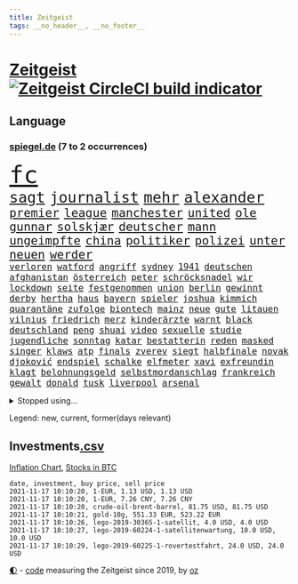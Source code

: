 ```yaml
---
title: Zeitgeist
tags: __no_header__, __no_footer__
---
```


# [Zeitgeist](https://oliz.io/zeitgeist/) [![Zeitgeist CircleCI build indicator](https://circleci.com/gh/ooz/zeitgeist.svg?style=shield)](https://circleci.com/gh/ooz/zeitgeist)

## Language

<h3><a href="https://www.spiegel.de" target="_blank">spiegel.de</a> (7 to 2 occurrences)</h3>
<p style="font-family:monospace">
<span style="font-size:32pt"><a href="news_links.html#fc" class="current">fc</a></span>
<br>
<span style="font-size:20pt"><a href="news_links.html#sagt" class="current">sagt</a></span>
<span style="font-size:20pt"><a href="news_links.html#journalist" class="current">journalist</a></span>
<span style="font-size:20pt"><a href="news_links.html#mehr" class="current">mehr</a></span>
<span style="font-size:20pt"><a href="news_links.html#alexander" class="current">alexander</a></span>
<br>
<span style="font-size:16pt"><a href="news_links.html#premier" class="current">premier</a></span>
<span style="font-size:16pt"><a href="news_links.html#league" class="current">league</a></span>
<span style="font-size:16pt"><a href="news_links.html#manchester" class="current">manchester</a></span>
<span style="font-size:16pt"><a href="news_links.html#united" class="current">united</a></span>
<span style="font-size:16pt"><a href="news_links.html#ole" class="current">ole</a></span>
<span style="font-size:16pt"><a href="news_links.html#gunnar" class="current">gunnar</a></span>
<span style="font-size:16pt"><a href="news_links.html#solskjær" class="current">solskjær</a></span>
<span style="font-size:16pt"><a href="news_links.html#deutscher" class="current">deutscher</a></span>
<span style="font-size:16pt"><a href="news_links.html#mann" class="current">mann</a></span>
<span style="font-size:16pt"><a href="news_links.html#ungeimpfte" class="current">ungeimpfte</a></span>
<span style="font-size:16pt"><a href="news_links.html#china" class="current">china</a></span>
<span style="font-size:16pt"><a href="news_links.html#politiker" class="current">politiker</a></span>
<span style="font-size:16pt"><a href="news_links.html#polizei" class="current">polizei</a></span>
<span style="font-size:16pt"><a href="news_links.html#unter" class="current">unter</a></span>
<span style="font-size:16pt"><a href="news_links.html#neuen" class="current">neuen</a></span>
<span style="font-size:16pt"><a href="news_links.html#werder" class="current">werder</a></span>
<br>
<span style="font-size:12pt"><a href="news_links.html#verloren" class="current">verloren</a></span>
<span style="font-size:12pt"><a href="news_links.html#watford" class="current">watford</a></span>
<span style="font-size:12pt"><a href="news_links.html#angriff" class="current">angriff</a></span>
<span style="font-size:12pt"><a href="news_links.html#sydney" class="current">sydney</a></span>
<span style="font-size:12pt"><a href="news_links.html#1941" class="current">1941</a></span>
<span style="font-size:12pt"><a href="news_links.html#deutschen" class="current">deutschen</a></span>
<span style="font-size:12pt"><a href="news_links.html#afghanistan" class="current">afghanistan</a></span>
<span style="font-size:12pt"><a href="news_links.html#österreich" class="current">österreich</a></span>
<span style="font-size:12pt"><a href="news_links.html#peter" class="current">peter</a></span>
<span style="font-size:12pt"><a href="news_links.html#schröcksnadel" class="new">schröcksnadel</a></span>
<span style="font-size:12pt"><a href="news_links.html#wir" class="current">wir</a></span>
<span style="font-size:12pt"><a href="news_links.html#lockdown" class="current">lockdown</a></span>
<span style="font-size:12pt"><a href="news_links.html#seite" class="current">seite</a></span>
<span style="font-size:12pt"><a href="news_links.html#festgenommen" class="current">festgenommen</a></span>
<span style="font-size:12pt"><a href="news_links.html#union" class="current">union</a></span>
<span style="font-size:12pt"><a href="news_links.html#berlin" class="current">berlin</a></span>
<span style="font-size:12pt"><a href="news_links.html#gewinnt" class="current">gewinnt</a></span>
<span style="font-size:12pt"><a href="news_links.html#derby" class="current">derby</a></span>
<span style="font-size:12pt"><a href="news_links.html#hertha" class="current">hertha</a></span>
<span style="font-size:12pt"><a href="news_links.html#haus" class="current">haus</a></span>
<span style="font-size:12pt"><a href="news_links.html#bayern" class="current">bayern</a></span>
<span style="font-size:12pt"><a href="news_links.html#spieler" class="current">spieler</a></span>
<span style="font-size:12pt"><a href="news_links.html#joshua" class="current">joshua</a></span>
<span style="font-size:12pt"><a href="news_links.html#kimmich" class="current">kimmich</a></span>
<span style="font-size:12pt"><a href="news_links.html#quarantäne" class="current">quarantäne</a></span>
<span style="font-size:12pt"><a href="news_links.html#zufolge" class="current">zufolge</a></span>
<span style="font-size:12pt"><a href="news_links.html#biontech" class="current">biontech</a></span>
<span style="font-size:12pt"><a href="news_links.html#mainz" class="current">mainz</a></span>
<span style="font-size:12pt"><a href="news_links.html#neue" class="current">neue</a></span>
<span style="font-size:12pt"><a href="news_links.html#gute" class="current">gute</a></span>
<span style="font-size:12pt"><a href="news_links.html#litauen" class="current">litauen</a></span>
<span style="font-size:12pt"><a href="news_links.html#vilnius" class="new">vilnius</a></span>
<span style="font-size:12pt"><a href="news_links.html#friedrich" class="current">friedrich</a></span>
<span style="font-size:12pt"><a href="news_links.html#merz" class="current">merz</a></span>
<span style="font-size:12pt"><a href="news_links.html#kinderärzte" class="current">kinderärzte</a></span>
<span style="font-size:12pt"><a href="news_links.html#warnt" class="current">warnt</a></span>
<span style="font-size:12pt"><a href="news_links.html#black" class="current">black</a></span>
<span style="font-size:12pt"><a href="news_links.html#deutschland" class="current">deutschland</a></span>
<span style="font-size:12pt"><a href="news_links.html#peng" class="new">peng</a></span>
<span style="font-size:12pt"><a href="news_links.html#shuai" class="new">shuai</a></span>
<span style="font-size:12pt"><a href="news_links.html#video" class="current">video</a></span>
<span style="font-size:12pt"><a href="news_links.html#sexuelle" class="current">sexuelle</a></span>
<span style="font-size:12pt"><a href="news_links.html#studie" class="current">studie</a></span>
<span style="font-size:12pt"><a href="news_links.html#jugendliche" class="current">jugendliche</a></span>
<span style="font-size:12pt"><a href="news_links.html#sonntag" class="current">sonntag</a></span>
<span style="font-size:12pt"><a href="news_links.html#katar" class="current">katar</a></span>
<span style="font-size:12pt"><a href="news_links.html#bestatterin" class="new">bestatterin</a></span>
<span style="font-size:12pt"><a href="news_links.html#reden" class="current">reden</a></span>
<span style="font-size:12pt"><a href="news_links.html#masked" class="current">masked</a></span>
<span style="font-size:12pt"><a href="news_links.html#singer" class="current">singer</a></span>
<span style="font-size:12pt"><a href="news_links.html#klaws" class="new">klaws</a></span>
<span style="font-size:12pt"><a href="news_links.html#atp" class="current">atp</a></span>
<span style="font-size:12pt"><a href="news_links.html#finals" class="current">finals</a></span>
<span style="font-size:12pt"><a href="news_links.html#zverev" class="current">zverev</a></span>
<span style="font-size:12pt"><a href="news_links.html#siegt" class="current">siegt</a></span>
<span style="font-size:12pt"><a href="news_links.html#halbfinale" class="current">halbfinale</a></span>
<span style="font-size:12pt"><a href="news_links.html#novak" class="current">novak</a></span>
<span style="font-size:12pt"><a href="news_links.html#djoković" class="current">djoković</a></span>
<span style="font-size:12pt"><a href="news_links.html#endspiel" class="current">endspiel</a></span>
<span style="font-size:12pt"><a href="news_links.html#schalke" class="current">schalke</a></span>
<span style="font-size:12pt"><a href="news_links.html#elfmeter" class="current">elfmeter</a></span>
<span style="font-size:12pt"><a href="news_links.html#xavi" class="current">xavi</a></span>
<span style="font-size:12pt"><a href="news_links.html#exfreundin" class="current">exfreundin</a></span>
<span style="font-size:12pt"><a href="news_links.html#klagt" class="current">klagt</a></span>
<span style="font-size:12pt"><a href="news_links.html#belohnungsgeld" class="new">belohnungsgeld</a></span>
<span style="font-size:12pt"><a href="news_links.html#selbstmordanschlag" class="current">selbstmordanschlag</a></span>
<span style="font-size:12pt"><a href="news_links.html#frankreich" class="current">frankreich</a></span>
<span style="font-size:12pt"><a href="news_links.html#gewalt" class="current">gewalt</a></span>
<span style="font-size:12pt"><a href="news_links.html#donald" class="current">donald</a></span>
<span style="font-size:12pt"><a href="news_links.html#tusk" class="current">tusk</a></span>
<span style="font-size:12pt"><a href="news_links.html#liverpool" class="current">liverpool</a></span>
<span style="font-size:12pt"><a href="news_links.html#arsenal" class="current">arsenal</a></span>
</p>
<details>
<summary>Stopped using...</summary>
<p class="former" style="font-size:12pt">
her(396) beschäftigt(395) kauft(395) taten(395) bulgarien(394) unabhängigkeit(394) arm(393) aussicht(393) begeistern(393) coronatest(393) ddr(393) evakuiert(393) fraktionschef(393) gerhard(393) geschützt(393) hinweisen(393) and(392) aufmerksamkeit(392) bereitet(392) eindruck(392) libanon(392) mannschaft(392) schmeckt(392) suchte(392) verstößen(392) besucht(391) bildung(391) brexit(391) favoriten(391) fort(391) geschrieben(391) haftstrafe(391) kandidat(391) kapitän(391) namens(391) strafen(391) 44(390) analyse(390) berühmt(390) bewohner(390) entscheidungen(390) fahrzeuge(390) künstler(390) mancherorts(390) persönlich(390) scheidet(390) schildert(390) stammen(390) taylor(390) verlässt(390) zentrum(390) amazon(389) franziska(389) gebaut(389) geholt(389) gewissen(389) giffey(389) herkunft(389) manchmal(389) unruhen(389) bezeichnet(388) hubschrauber(388) interessiert(388) lakers(388) mario(388) persönlichen(388) respekt(388) schauspielerin(388) schoss(388) schwangere(388) schweigen(388) verlief(388) abwehr(387) beantragen(387) dominiert(387) dubai(387) erfolgreiche(387) erneuter(387) frieden(387) gemeinden(387) hunderten(387) kalifornien(387) kandidatinnen(387) konzernchef(387) legendären(387) lehnen(387) maß(387) veröffentlichte(387) österreichischen(387) christoph(386) erheben(386) erhoben(386) freigestellt(386) geduld(386) gelernt(386) gerecht(386) jedenfalls(386) leitung(386) lufthansa(386) misshandelt(386) scheiterte(386) schwester(386) sprang(386) spätestens(386) unionsfraktionschef(386) unrecht(386) vertreten(386) wald(386) üben(386) anschließend(385) demonstrationen(385) ehren(385) erscheinen(385) heißen(385) illegal(385) literatur(385) rekordhoch(385) schwieg(385) tode(385) usbehörden(385) usjustizministerium(385) volker(385) west(385) wofür(385) wurzeln(385) zensur(385) 34(384) 99(384) anerkennen(384) deal(384) durchsuchungen(384) gehandelt(384) insekten(384) käufer(384) langen(384) ringt(384) russell(384) verwirrung(384) weitergegeben(384) wochenlang(384) wolle(384) youtube(384) überzeugt(384) flughäfen(383) format(383) gedreht(383) gelöst(383) harter(383) hunde(383) mutige(383) selben(383) umstritten(383) zugunsten(383) andrej(382) asiatischen(382) bill(382) dreht(382) einstigen(382) engagement(382) erschüttert(382) hauses(382) institut(382) konflikte(382) regierungspartei(382) schlimmsten(382) 19jährige(381) arbeitsbedingungen(381) aufnahme(381) dahin(381) digitaler(381) erinnern(381) fernen(381) freie(381) geklärt(381) grünheide(381) kryptowährung(381) moskaus(381) rassistischen(381) stärke(381) umsetzen(381) verbreiten(381) 61(380) fauci(380) kleiner(380) kleines(380) normalität(380) offensive(380) schönsten(380) spanischen(380) stadion(380) stanley(380) verspielt(380) atem(379) besserung(379) dich(379) filmen(379) times(379) anschläge(378) automobilgeschichte(378) befeuern(378) begeisterten(378) beinahe(378) clinton(378) geführt(378) härter(378) irren(378) verfehlt(378) verschwanden(378) österreicher(378) 11000(377) alice(377) arabische(377) herr(377) loswerden(377) schlimmste(377) unzählige(377) auswertung(376) betont(376) galten(376) lernt(376) modell(376) spotify(376) umfragen(376) 900(375) anja(375) bundesgesundheitsminister(375) entwickeln(375) genauso(375) nachgewiesen(375) zwischenzeitlich(375) bande(374) grundgesetz(374) grünenchef(374) ständig(374) uefa(374) virologen(374) aufgegeben(373) aufschwung(373) begeistert(373) erfunden(373) etliche(373) jene(373) klassiker(373) schlicht(373) zuversichtlich(373) überholt(373) aufstellen(372) ausmaß(372) robin(372) vieles(372) christdemokraten(371) ereignisse(371) premierministers(371) spiegeltitelstory(371) verband(371) volle(371) zugelassenen(371) enge(370) golden(370) münster(370) schnellste(370) architekt(369) barbara(369) dar(369) milliardenhöhe(369) vorgegangen(369) konsum(368) tvserie(368) zahlte(368) zurücktreten(368) ausgesetzt(367) bruce(367) engpässe(367) entschuldigung(367) jürgen(367) ministerium(367) schneider(367) verklagen(367) 17jährige(366) 19jähriger(366) kate(366) kunstwerk(366) rasen(366) arminia(365) aufarbeitung(365) säugling(365) außerhalb(364) beauftragt(364) bürgerinnen(364) defensive(364) iphone(364) erfährt(363) favorit(363) gekämpft(363) mülheim(363) verhandeln(362) vorbereitung(362) wirbel(362) impfstoffe(361) vergangen(361) warfen(361) bundeswehrsoldaten(360) flagge(360) ämter(360) fußballem(359) kapitel(359) nebenbei(359) älter(359) söhne(358) verheerend(358) lachen(357) america(356) beweise(356) dortmunder(355) insolvenz(355) stört(355) chemikalien(354) sprachen(354) abgeschlossen(352) jones(350) lebensgefährlich(350) smartphones(350) unterbrochen(350) hinweis(348) mischung(348) vermissten(348) dr(347) reportage(347) schmerz(347) usbundesstaaten(347) herausforderungen(346) fluss(345) impfdosen(345) kleinkind(345) rodrigo(345) missbrauchskomplex(344) staatsoberhaupt(344) gefecht(343) missachtung(343) tschechische(343) beobachtung(342) knacken(341) service(341) bundesverfassungsgerichts(340) palästinenser(340) vergeltung(339) kontert(338) vorlegen(338) divers(337) karlsruhe(337) laufbahn(337) gesichter(336) topspiel(336) betrieben(333) ertrank(333) indiana(333) italienischer(332) klarheit(332) gewusst(331) rückgängig(330) tragischen(330) 56(329) prozessbeginn(328) fremden(327) krawalle(326) rechter(326) herauszufinden(325) unfällen(324) theoretisch(322) 13jährige(321) boomt(321) würdigung(320) 58(318) 32jährigen(317) berührt(317) aufheben(316) inhaltlich(316) schärfer(316) solches(315) grünenpolitikerin(310) hartz(310) leiter(309) spannung(308) hungern(306) rekorde(306) wetterdienst(306) seniorin(304) souveränität(304) katzen(303) motivation(302) nordosten(301) urlaubsinsel(296) knappen(295) harmlos(293) eingehen(292) adler(290) stationiert(288) heimatland(287) testpflicht(281) iv(280) autobauer(279) blaue(276) verschickt(273) abreise(269) taucher(269) oberhaupt(268) radsportler(268) sondersitzung(268) el(267) gelöscht(263) bewerben(259) bahnverkehr(255) v(252) kannte(251) geiselnahme(250) soldatinnen(250) stärkste(250) großstädten(248) konkreten(248) recherche(248) indiens(247) direkten(245) echter(245) rausch(243) medaille(242) übernahm(242) grundrechte(240) bischof(239) abbringen(236) abheben(236) bürgerrechtler(236) hilferuf(236) krimi(235) email(234) schwerin(234) einsätzen(232) duterte(230) universitäten(230) geimpften(229) orte(228) paaren(227) tierschützer(227) bildzeitung(220) abgeschnitten(214) ermittlungsverfahren(213) topfavorit(213) lieder(212) paralympics(211) ausrichten(210) angespült(209) wunde(208) zahlungsmittel(208) asyl(204) verlag(204) forciert(203) mitverantwortlich(203) bergung(202) kanadischen(200) ferdinand(199) 350(198) kellner(197) geehrt(191) regierungstruppen(191) pflegen(187) zufriedener(187) angeschaut(184) simone(183) vereine(183) brian(182) baerbocks(181) massachusetts(180) jubel(179) loben(179) japanischen(178) übergriff(178) begraben(177) einheiten(177) hamas(177) raúl(177) halbzeit(176) ungerecht(171) raumfahrt(170) blue(169) hofmann(169) origin(169) bond(168) besonderes(166) seltenes(166) pipelines(165) manta(164) auszusetzen(163) erwarte(163) 83(162) kriegsende(162) eigner(160) autofahrern(159) berücksichtigt(159) engagiert(159) gegend(158) wirkten(157) litten(156) jamie(155) karim(155) ängste(155) kluft(154) abrechnung(153) bundesfinanzhof(153) auftaktspiel(152) grönland(152) ruinen(152) videoaufnahmen(151) gefälscht(150) energieagentur(149) zusammenarbeiten(148) parlamentswahlen(147) weser(147) pandemien(145) welterfolg(145) erlebnisse(144) revolutionieren(143) jüdisches(142) spitzen(142) treibstoff(142) zugriff(142) fox(141) staatspräsidenten(141) benzinpreis(140) netzwerks(138) scheiterten(138) kopfschmerzen(137) sammelt(137) verarbeiten(137) ambitionierte(136) bestseller(136) umfang(136) frühzeitig(135) gesichtserkennung(135) zentralbank(135) aktueller(134) formiert(134) erhöhte(133) ifoumfrage(133) längerer(133) träumt(133) asylanträge(132) inflationsrate(132) atommüll(131) engländer(131) lebensmitteln(131) rechtsstaatlichkeit(131) vormittag(131) notwendig(130) unseres(130) wundert(130) 77jährige(129) eingemischt(129) erbeutet(129) rücktrittsgesuch(129) tankstelle(129) jon(128) mitspielen(128) sogleich(127) volk(127) alarmbereitschaft(126) deutschlandkoalition(126) geschlossenheit(126) giftigen(126) 28jähriger(125) aufregendsten(125) bemängelt(125) pflegte(125) strobl(125) vorerkrankungen(125) ultrarechte(124) erhöhtes(123) ressort(123) bekennt(122) freute(121) krankheiten(121) mauerbau(121) mary(120) rückstau(120) täglichen(120) wesentlich(120) bahnt(119) visa(119) anwesen(118) demenz(118) düster(118) neugeborene(118) norwegische(118) senatoren(118) unterrichten(118) ausgabe(117) heim(117) süddeutschland(117) verheerende(117) vorgänge(117) funk(116) verbunden(116) justizstreit(115) klimabericht(115) axel(112) hindukusch(112) miloš(112) mo(112) zeman(112) gerichtlich(111) missbrauchte(111) stufen(111) bundeswehreinsatz(110) grenzkontrollen(110) symptomen(110) bdi(109) werkstatt(109) zugestimmt(109) übertraf(109) aiwanger(108) sang(108) linkenfraktionschef(107) phuket(107) verfügen(107) übte(107) schillerndsten(105) ed(104) verlassenen(104) waldbrand(104) wunderkind(104) zauber(104) disney(102) slowenien(102) abschiebungen(101) außergewöhnliche(101) ermordung(101) gedroht(101) medizinischer(101) ortskräfte(101) selbstkritisch(101) glänzt(100) thiel(100) 33jährige(99) bär(99) augsburger(98) fossilen(98) justizreform(98) basketballer(97) gewürdigt(97) verhaftungen(97) verleger(97) versehen(97) überflutungen(97) abschiedsbesuch(96) allgemeinwissen(96) klug(96) wdr(96) wissenstest(96) buchen(95) kolumbianische(95) beinen(94) beirut(94) mitgerissen(94) schilderte(94) fachen(93) fluten(93) handgreiflich(93) lebron(93) lieferengpässen(93) winde(93) amoklauf(92) beliebte(92) bergischen(92) naturschutz(92) regelwerk(92) vertragsverlängerung(92) barley(91) elternkolumne(91) evakuieren(91) finalen(91) kapitolsturm(91) katarina(91) komiker(91) rauch(91) superstars(91) untreue(91) entzieht(90) körperlichen(90) mandat(90) schätzt(90) unionsparteien(90) angegangen(89) bereitgestellt(89) bundesbankchef(89) forschungsteam(89) herd(89) jüngster(89) moral(89) moscheen(89) weidmann(89) erbitterten(88) havannasyndrom(88) kette(88) romy(88) syrische(88) tieres(88) zaza(88) 360(87) komfort(87) lasso(87) lästert(87) mysteriösen(87) verbraucherzentrale(87) anstatt(86) electric(86) fertigte(86) irischer(86) jutta(86) legalisieren(86) netzwerke(86) vizepräsidentin(86) abzuwälzen(85) garage(85) gibt's(85) handballer(85) handelsverband(85) henry(85) lautete(85) missbrauchsvorwürfe(85) supermarktregale(85) zutritt(85) erweisen(84) kisten(84) megan(84) spencer(84) supermärkte(84) ch(83) europäerinnen(83) lukrative(83) prägendsten(83) sektor(83) sturzfluten(83) verbinden(83) dutertes(82) höchstwert(82) killer(82) nbaprofi(82) smartphoneindustrie(82) stonehenge(82) verkehrt(82) wetzlar(82) wohnmobil(82) 1964(81) abitur(81) angemeldet(81) eswatini(81) fußgänger(81) mswati(81) nazizeit(81) swasiland(81) unterdurchschnittlich(81) böen(80) fürdie(80) nächte(80) rückkehrer(80) seltenheit(80) usstars(80) ächzt(80) angepackt(79) heiratsantrag(79) immunsystem(79) malariaimpfstoff(79) schuhe(79) umweltfreundlicher(79) verhängten(79) akzeptiert(78) bewohnte(78) langes(78) schwesterparteien(78) camping(77) geschwommen(77) israelischem(77) konzertfilm(77) marathon(77) mutterkonzerns(77) rechtsfehler(77) rätselhafte(77) soul(77) 'ndrangheta(76) bankenaufseher(76) einlegen(76) erfordert(76) haas(76) kandahar(76) klimaministerium(76) marsalek(76) tester(76) usstaaten(76) ächzen(76) eindeutigen(75) kennzeichnen(75) populär(75) prekäre(75) weltklimarats(75) erkunden(74) erschien(74) körperliche(74) verlagschef(74) vorlauf(73) weggefährten(73) jagger(72) lenken(72) reese(72) siegfried(72) witherspoon(72) aniston(71) antje(71) betreffen(71) billigen(71) gestein(71) note(71) zurückgegeben(71) beschleunigung(70) experimente(70) früherem(70) gärtnern(70) günstiges(70) hartnäckig(70) kunduz(70) köpfen(70) morawiecki(70) parkplätze(70) rützel(70) z(70) anlage(69) hansjoachim(69) regierte(69) erdrutschen(68) eugeldern(68) grenzregime(68) kusama(68) veruntreut(68) yayoi(68) ökologischen(68) 650000(67) abflug(67) achtjährige(67) obergrenze(67) tödlichste(67) übertragen(67) drehte(66) einspruch(66) terrorverdacht(66) bbckorrespondentin(65) erklärten(65) kran(65) nacken(65) rainsford(65) relativ(65) wahlrecht(65) weitverbreitete(65) bobic(64) eintreten(64) entdecker(64) geleakter(64) kelly(64) kult(64) labour(64) ligaspiel(64) resultat(64) satte(64) store(64) taifun(64) vorwurfs(64) düpiert(63) elena(63) elvis(63) gestreikt(63) niedergeschlagen(63) polizeiwache(63) presley(63) söhnen(63) versuchter(63) zwölfjähriger(63) jungtiere(62) juristisches(62) lagebericht(62) leib(62) vorläufigen(62) dolmetscher(61) ergeben(61) katastrophaler(61) kompakte(61) springer(61) verzeichnen(61) zelten(61) grippeviren(60) komplizierte(60) kreta(60) machine(60) verbrachte(60) wasserversorgung(60) artenvielfalt(59) manfred(59) music(59) müttern(59) uskünstler(59) wiedergeburt(59) zorn(59) craig(58) enthauptet(58) klimawende(58) klopp(58) liverpools(58) rosen(58) rückruf(58) umgerechnet(58) uneingeschränkt(58) wissing(58) bands(57) gesundheitswesen(57) kirk(57) mastercard(57) reuter(57) staatsbesuch(57) 132(56) berufliches(56) böse(56) eindeutig(56) immobilienpreise(56) lieferschwierigkeiten(56) privathaushalte(56) verletzungspause(56) 36jähriger(55) beleben(55) buchpreis(55) migrationsgeschichte(55) predigt(55) samira(55) schlagzeuger(55) delivery(54) forever(54) gefährde(54) heimspiel(54) hero(54) immobilien(54) lkwfahrern(54) pantherfortsetzung(54) preiserhöhungen(54) retteten(54) universität(54) wakanda(54) weihnachtsgeschäft(54) wirbelsturm(54) zuständen(54) drummer(53) linkedin(53) nuklear(53) vegan(53) behinderungen(52) betriebenen(52) exakt(52) grenzbeamte(52) investiert(52) kobra(52) krebszellen(52) ließe(52) male(52) zurückhaltung(52) ägäis(52) bisweilen(51) architekten(50) defekten(50) emirat(50) erpressung(50) fredi(50) medienhäuser(50) stacheldrahtzaun(50) standard(50) 73(49) erneuerbarer(49) heidenheim(49) rettungsflüge(49) erfreut(48) jasmina(48) kampfabstimmung(48) kuhnke(48) millionenbußgeld(48) alpine(47) hang(47) rotlichtviertel(47) rücktrittsforderungen(47) schwachstellen(47) guide(46) kzgedenkstätte(46) state(46) angehören(45) lahmt(45) natascha(45) positionieren(45) rosenheim(45) saudischen(45) teamkollegin(45) zusage(45) abbau(44) adeyemi(44) dringender(44) imker(44) insektensterben(44) kaminski(44) lebende(44) modellprojekte(44) spdvorsitzende(44) sportwagen(44) überschaubare(44) abgewendet(43) fressen(43) schott(43) 1138(42) gewölbe(42) verlorene(42) bundestagswahlen(41) grenzregion(41) haqqani(41) innovationen(41) mitteilt(41) protests(41) royals(41) salvador(41) sirajuddin(41) spielabbruch(41) straßenrennen(41) vormonat(41) angeschlossen(40) digitales(40) protokoll(40) rochen(40) worum(40) brooklyn(39) championsleaguespiel(39) exklusiven(39) geheim(39) geständnis(39) herzschlaggesetz(39) hoffnungsträger(39) nahenden(39) vertieft(39) 81jähriger(38) finanzbeamter(38) lösungen(38) rotgrünroten(38) routine(38) räumung(38) tierschutzgesetz(38) 19jährigen(37) entführte(37) straftaten(37) übertragung(37) co₂ausstoß(36) finanzlücke(36) fischers(36) grippe(36) klargestellt(36) papiermangel(36) saudiarabiens(36) siedlung(36) spiegelkorrespondent(36) tuberkulose(36) bombenanschlag(35) bundesligatopspiel(35) lazio(35) leslie(35) militärischer(35) verzichtete(35) wettrüsten(35) zuflucht(35) geschlechter(34) menschlichen(34) ordnete(34) pakete(34) söldnertruppe(34) 81jährige(33) beben(33) gemeinsamkeiten(33) wiens(32) wohnungsnot(32) gasversorger(31) gesuche(31) komplott(31) mitmischen(31) pflichten(31) politikbetrieb(31) solidarisch(31) sparte(31) umgebracht(31) ableger(30) bekräftigt(30) erklärungen(30) euländern(30) feministisch(30) kursieren(30) nobelpreisträger(30) vermitteln(30) weltraumtourismus(30) babiš(29) freihandelsabkommen(29) großbank(29) interviewen(29) türsteher(29) angezündet(28) bahnmitarbeiter(28) durchgefallen(28) heikle(28) morgan(28) rätselt(28) syrers(28) verbrauchern(28) wehrlos(28) bestehenden(27) 96jährige(26) deutschlandweit(26) nachfolgern(26) zugausfällen(26) batman(25) blödsinn(25) engem(25) englisch(25) exbürgermeister(25) manövern(25) richtern(25) weißes(25) wählten(25) älteste(25) gasmarkt(24) hadern(24) immobilienriesen(24) joy(24) krisenkonzern(24) lissabon(24) erneuerung(23) unangenehmen(23) beratungen(22) mischen(22) texanischen(22) angesprochen(21) barriere(21) dachau(21) heizung(21) putzplan(21) verbindliche(21) wmrhythmus(21) 9000(20) altstadt(20) beider(20) betrugsvorwürfe(20) brennstoff(20) drogenkrieg(20) erneuerbaren(20) fernverkehr(20) fluglinie(20) gratuliert(20) grundversorgung(20) irving(20) kyrie(20) migrant(20) rechtsextremist(20) tabak(20) traurigkeit(20) weinsberg(20) zinszahlung(20) ärmeren(20) coldplay(19) profiliertesten(19) rucksack(19) wahltag(19) warteschlangen(19) berlinwahl(18) datenleck(18) direkte(18) lieferwagen(18) populisten(18) sondierungen(18) spezielle(18) staatengemeinschaft(18) steilvorlage(18) ambitioniert(17) haifa(17) kollaboration(17) raketenabwehr(17) zeitgeist(17) überalterung(17) fanartikel(16) freiewählerchef(16) grippeimpfung(16) kongo(16) köpi(16) londonerin(16) steuerdeals(16) borchardt(15) landeswahlleiterin(15) manipulationsvorwürfen(15) schlachter(15) sssiggi(15) vermutete(15) billionenschweren(14) diwstudie(14) europapokal(14) hyperschallrakete(14) inhaltliche(14) kläger(14) libanons(14) sondierungsgesprächen(14) streamer(14) vorlage(14) 1974(13) agent(13) aufträgen(13) cdumachtkampf(13) express(13) filmteam(13) gasversorgung(13) gleichermaßen(13) misshandeln(13) nobelpreis(13) witze(13) övp(13) 93(12) diskussionskultur(12) entwickler(12) gaspreisen(12) sondierungsgespräche(12) todesopfern(12) 174(11) arbeitskräften(11) davidstern(11) schiitischen(11) staates(11) straftätern(11) tüfteln(11) verhaltener(11)
</p>
</details>
<p>Legend: <span class="new">new</span>, <span class="current">current</span>, <span class="former">former(days relevant)</span></p>

## Investments[.csv](investments.csv)

[Inflation Chart](https://inflationchart.com),
[Stocks in BTC](https://stonksinbtc.xyz/)

```
date, investment, buy price, sell price
2021-11-17 10:10:20, 1-EUR, 1.13 USD, 1.13 USD
2021-11-17 10:10:20, 1-EUR, 7.26 CNY, 7.26 CNY
2021-11-17 10:10:20, crude-oil-brent-barrel, 81.75 USD, 81.75 USD
2021-11-17 10:10:21, gold-10g, 551.33 EUR, 523.22 EUR
2021-11-17 10:10:26, lego-2019-30365-1-satellit, 4.0 USD, 4.0 USD
2021-11-17 10:10:27, lego-2019-60224-1-satellitenwartung, 10.0 USD, 10.0 USD
2021-11-17 10:10:29, lego-2019-60225-1-rovertestfahrt, 24.0 USD, 24.0 USD
```

<footer>
<a href="javascript:toggleTheme()" class="nav">🌓</a>
- <a href="https://github.com/ooz/zeitgeist">code</a> measuring the Zeitgeist since 2019, by <a href="https://oliz.io">oz</a>
</footer>
